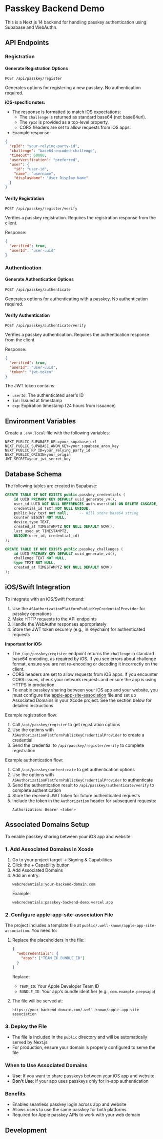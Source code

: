 # Passkey Backend Demo

This is a Next.js 14 backend for handling passkey authentication using Supabase and WebAuthn.

## API Endpoints

### Registration

#### Generate Registration Options
```http
POST /api/passkey/register
```

Generates options for registering a new passkey. No authentication required.

**iOS-specific notes:**
- The response is formatted to match iOS expectations:
  - The `challenge` is returned as standard base64 (not base64url).
  - The `rpId` is provided as a top-level property.
  - CORS headers are set to allow requests from iOS apps.
- Example response:
```json
{
  "rpId": "your-relying-party-id",
  "challenge": "base64-encoded-challenge",
  "timeout": 60000,
  "userVerification": "preferred",
  "user": {
    "id": "user-id",
    "name": "username",
    "displayName": "User Display Name"
  }
}
```

#### Verify Registration
```http
POST /api/passkey/register/verify
```

Verifies a passkey registration. Requires the registration response from the client.

Response:
```json
{
  "verified": true,
  "userId": "user-uuid"
}
```

### Authentication

#### Generate Authentication Options
```http
POST /api/passkey/authenticate
```

Generates options for authenticating with a passkey. No authentication required.

#### Verify Authentication
```http
POST /api/passkey/authenticate/verify
```

Verifies a passkey authentication. Requires the authentication response from the client.

Response:
```json
{
  "verified": true,
  "userId": "user-uuid",
  "token": "jwt-token"
}
```

The JWT token contains:
- `userId`: The authenticated user's ID
- `iat`: Issued at timestamp
- `exp`: Expiration timestamp (24 hours from issuance)

## Environment Variables

Create a `.env.local` file with the following variables:

```env
NEXT_PUBLIC_SUPABASE_URL=your_supabase_url
NEXT_PUBLIC_SUPABASE_ANON_KEY=your_supabase_anon_key
NEXT_PUBLIC_RP_ID=your_relying_party_id
NEXT_PUBLIC_ORIGIN=your_origin
JWT_SECRET=your_jwt_secret_key
```

## Database Schema

The following tables are created in Supabase:

```sql
CREATE TABLE IF NOT EXISTS public.passkey_credentials (
    id UUID PRIMARY KEY DEFAULT uuid_generate_v4(),
    user_id UUID NOT NULL REFERENCES auth.users(id) ON DELETE CASCADE,
    credential_id TEXT NOT NULL UNIQUE,
    public_key text not null,     -- Will store base64 string
    counter BIGINT NOT NULL,
    device_type TEXT,
    created_at TIMESTAMPTZ NOT NULL DEFAULT NOW(),
    last_used_at TIMESTAMPTZ,
    UNIQUE(user_id, credential_id)
);

CREATE TABLE IF NOT EXISTS public.passkey_challenges (
    id UUID PRIMARY KEY DEFAULT uuid_generate_v4(),
    challenge TEXT NOT NULL,
    type TEXT NOT NULL,
    created_at TIMESTAMPTZ NOT NULL DEFAULT NOW()
);
```

## iOS/Swift Integration

To integrate with an iOS/Swift frontend:

1. Use the `ASAuthorizationPlatformPublicKeyCredentialProvider` for passkey operations
2. Make HTTP requests to the API endpoints
3. Handle the WebAuthn responses appropriately
4. Store the JWT token securely (e.g., in Keychain) for authenticated requests

**Important for iOS:**
- The `/api/passkey/register` endpoint returns the `challenge` in standard base64 encoding, as required by iOS. If you see errors about challenge format, ensure you are not re-encoding or decoding it incorrectly on the client.
- CORS headers are set to allow requests from iOS apps. If you encounter CORS issues, check your network requests and ensure the app is using HTTPS in production.
- To enable passkey sharing between your iOS app and your website, you must configure the [apple-app-site-association](#associated-domains-setup) file and set up Associated Domains in your Xcode project. See the section below for detailed instructions.

Example registration flow:
1. Call `/api/passkey/register` to get registration options
2. Use the options with `ASAuthorizationPlatformPublicKeyCredentialProvider` to create a credential
3. Send the credential to `/api/passkey/register/verify` to complete registration

Example authentication flow:
1. Call `/api/passkey/authenticate` to get authentication options
2. Use the options with `ASAuthorizationPlatformPublicKeyCredentialProvider` to authenticate
3. Send the authentication result to `/api/passkey/authenticate/verify` to complete authentication
4. Store the received JWT token for future authenticated requests
5. Include the token in the `Authorization` header for subsequent requests:
   ```
   Authorization: Bearer <token>
   ```

## Associated Domains Setup

To enable passkey sharing between your iOS app and website:

### 1. Add Associated Domains in Xcode
1. Go to your project target → Signing & Capabilities
2. Click the + Capability button
3. Add Associated Domains
4. Add an entry:
   ```
   webcredentials:your-backend-domain.com
   ```
   Example:
   ```
   webcredentials:passkey-backend-demo.vercel.app
   ```

### 2. Configure apple-app-site-association File
The project includes a template file at `public/.well-known/apple-app-site-association`. You need to:

1. Replace the placeholders in the file:
   ```json
   {
     "webcredentials": {
       "apps": ["TEAM_ID.BUNDLE_ID"]
     }
   }
   ```
   Replace:
   - `TEAM_ID`: Your Apple Developer Team ID
   - `BUNDLE_ID`: Your app's bundle identifier (e.g., `com.example.peepsapp`)

2. The file will be served at:
   ```
   https://your-backend-domain.com/.well-known/apple-app-site-association
   ```

### 3. Deploy the File
- The file is included in the `public` directory and will be automatically served by Next.js
- For production, ensure your domain is properly configured to serve the file

### When to Use Associated Domains
- **Use**: If you want to share passkeys between your iOS app and website
- **Don't Use**: If your app uses passkeys only for in-app authentication

### Benefits
- Enables seamless passkey login across app and website
- Allows users to use the same passkey for both platforms
- Required for Apple passkey APIs to work with your web domain

## Development

```